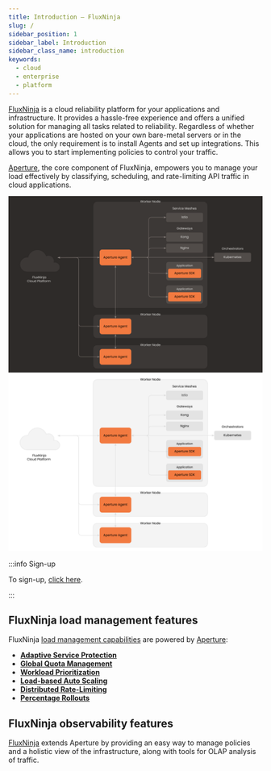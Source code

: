 ```yaml
---
title: Introduction – FluxNinja
slug: /
sidebar_position: 1
sidebar_label: Introduction
sidebar_class_name: introduction
keywords:
  - cloud
  - enterprise
  - platform
---
```


[FluxNinja][] is a cloud reliability platform for your applications and
infrastructure. It provides a hassle-free experience and offers a unified
solution for managing all tasks related to reliability. Regardless of whether
your applications are hosted on your own bare-metal servers or in the cloud, the
only requirement is to install Agents and set up integrations. This allows you
to start implementing policies to control your traffic.

[Aperture][], the core component of FluxNinja, empowers you to manage your load
effectively by classifying, scheduling, and rate-limiting API traffic in cloud
applications.

![FluxNinja Architecture](../assets/img/FluxNinja-arc-dark.svg#gh-dark-mode-only)
![FluxNinja Architecture](../assets/img/FluxNinja-arc-light.svg#gh-light-mode-only)

:::info Sign-up

To sign-up, [click here][sign-up].

:::

## FluxNinja load management features

FluxNinja [load management capabilities][] are powered by [Aperture][]:

- **[Adaptive Service Protection](/use-cases/adaptive-service-protection/adaptive-service-protection.md)**
- **[Global Quota Management](/use-cases/managing-quotas/managing-quotas.md)**
- **[Workload Prioritization](/use-cases/adaptive-service-protection/workload-prioritization.md)**
- **[Load-based Auto Scaling](/use-cases/auto-scaling/load-based-auto-scaling.md)**
- **[Distributed Rate-Limiting](/use-cases/rate-limiting/rate-limiting.md)**
- **[Percentage Rollouts](/use-cases/percentage-rollouts/percentage-rollouts.md)**

## FluxNinja observability features

[FluxNinja][] extends Aperture by providing an easy way to manage policies and a
holistic view of the infrastructure, along with tools for OLAP analysis of
traffic.

[FluxNinja]: https://www.fluxninja.com/product
[sign-up]: https://app.fluxninja.com/sign-up
[Aperture]: /introduction.md
[load management capabilities]: /introduction.md#load-management-capabilities

